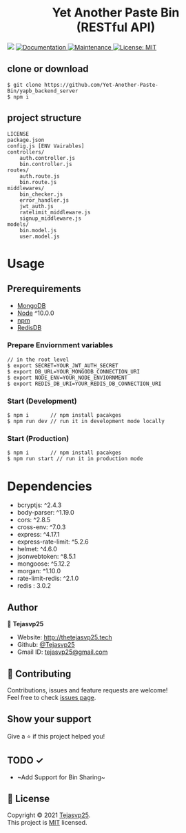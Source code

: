<h1 align="center">
Yet Another Paste Bin 
<br>
(RESTful API)
</h1>

<p>

  <img src="https://img.shields.io/badge/npm-%3E%3D6.5.0-blue.svg" />
  <a href="Yet-Another-Paste-Bin/yapb_backend_server#readme" target="_blank">
    <img alt="Documentation" src="https://img.shields.io/badge/documentation-yes-brightgreen.svg" />
  </a>
  <a href="https://github.com/Tejasvp25/Yet-Another-Paste-Bin/yapb_backend_server/graphs/commit-activity" target="_blank">
    <img alt="Maintenance" src="https://img.shields.io/badge/Maintained%3F-yes-green.svg" />
  </a>
  <a href="https://github.com/Yet-Another-Paste-Bin/yapb_backend_server/blob/master/LICENSE" target="_blank">
    <img alt="License: MIT" src="https://img.shields.io/github/license/Tejasvp25/Api-mocker" />
  </a>
</p>

## clone or download
```terminal
$ git clone https://github.com/Yet-Another-Paste-Bin/yapb_backend_server
$ npm i
```

## project structure
```terminal
LICENSE
package.json
config.js [ENV Vairables]
controllers/
    auth.controller.js
    bin.controller.js
routes/
    auth.route.js
    bin.route.js
middlewares/
    bin_checker.js
    error_handler.js
    jwt_auth.js
    ratelimit_middleware.js
    signup_middleware.js
models/
    bin.model.js
    user.model.js

```

# Usage

## Prerequirements
- [MongoDB](https://www.mongodb.com/try/download/community)
- [Node](https://nodejs.org/en/download/) ^10.0.0
- [npm](https://nodejs.org/en/download/package-manager/)
- [RedisDB](https://redis.io/download)



### Prepare Enviornment variables
```terminal
// in the root level
$ export SECRET=YOUR_JWT_AUTH_SECRET
$ export DB_URL=YOUR_MONGODB_CONNECTION_URI
$ export NODE_ENV=YOUR_NODE_ENVIORNMENT
$ export REDIS_DB_URI=YOUR_REDIS_DB_CONNECTION_URI
```

### Start (Development)

```terminal
$ npm i       // npm install pacakges
$ npm run dev // run it in development mode locally
```

### Start (Production)

```terminal
$ npm i       // npm install pacakges
$ npm run start // run it in production mode
```

# Dependencies
-   bcryptjs: ^2.4.3
-   body-parser: ^1.19.0
-   cors: ^2.8.5
-   cross-env: ^7.0.3
-   express: ^4.17.1
-   express-rate-limit: ^5.2.6
-   helmet: ^4.6.0
-   jsonwebtoken: ^8.5.1
-   mongoose: ^5.12.2
-   morgan: ^1.10.0
-   rate-limit-redis: ^2.1.0
-   redis : 3.0.2

## Author

👤 **Tejasvp25**

- Website: http://thetejasvp25.tech
- Github: [@Tejasvp25](https://github.com/Tejasvp25)
- Gmail ID: tejasvp25@gmail.com

## 🤝 Contributing

Contributions, issues and feature requests are welcome!<br />Feel free to check [issues page](https://github.com/Yet-Another-Paste-Bin/yapb_backend_server/issues). 

## Show your support

Give a ⭐️ if this project helped you!

## TODO ✓

- ~Add Support for Bin Sharing~

## 📝 License

Copyright © 2021 [Tejasvp25](https://github.com/Tejasvp25).<br />
This project is [MIT](https://github.com/Yet-Another-Paste-Bin/yapb_backend_server/blob/master/LICENSE) licensed.
